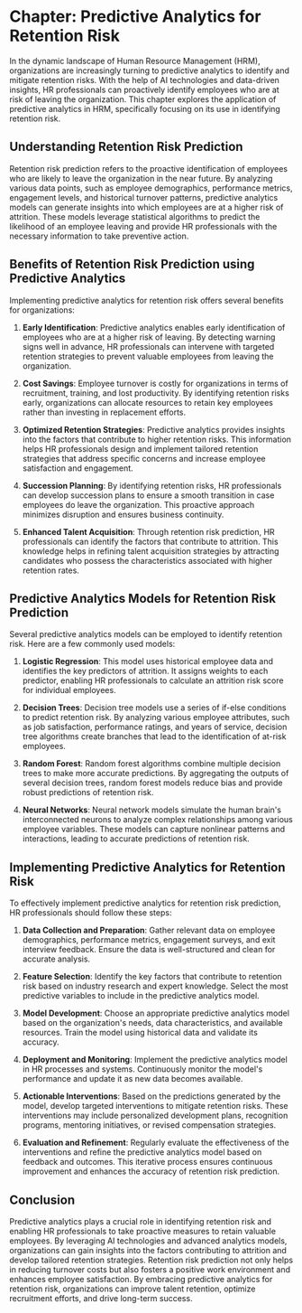 Chapter: Predictive Analytics for Retention Risk
================================================

In the dynamic landscape of Human Resource Management (HRM), organizations are increasingly turning to predictive analytics to identify and mitigate retention risks. With the help of AI technologies and data-driven insights, HR professionals can proactively identify employees who are at risk of leaving the organization. This chapter explores the application of predictive analytics in HRM, specifically focusing on its use in identifying retention risk.

Understanding Retention Risk Prediction
---------------------------------------

Retention risk prediction refers to the proactive identification of employees who are likely to leave the organization in the near future. By analyzing various data points, such as employee demographics, performance metrics, engagement levels, and historical turnover patterns, predictive analytics models can generate insights into which employees are at a higher risk of attrition. These models leverage statistical algorithms to predict the likelihood of an employee leaving and provide HR professionals with the necessary information to take preventive action.

Benefits of Retention Risk Prediction using Predictive Analytics
----------------------------------------------------------------

Implementing predictive analytics for retention risk offers several benefits for organizations:

1. **Early Identification**: Predictive analytics enables early identification of employees who are at a higher risk of leaving. By detecting warning signs well in advance, HR professionals can intervene with targeted retention strategies to prevent valuable employees from leaving the organization.

2. **Cost Savings**: Employee turnover is costly for organizations in terms of recruitment, training, and lost productivity. By identifying retention risks early, organizations can allocate resources to retain key employees rather than investing in replacement efforts.

3. **Optimized Retention Strategies**: Predictive analytics provides insights into the factors that contribute to higher retention risks. This information helps HR professionals design and implement tailored retention strategies that address specific concerns and increase employee satisfaction and engagement.

4. **Succession Planning**: By identifying retention risks, HR professionals can develop succession plans to ensure a smooth transition in case employees do leave the organization. This proactive approach minimizes disruption and ensures business continuity.

5. **Enhanced Talent Acquisition**: Through retention risk prediction, HR professionals can identify the factors that contribute to attrition. This knowledge helps in refining talent acquisition strategies by attracting candidates who possess the characteristics associated with higher retention rates.

Predictive Analytics Models for Retention Risk Prediction
---------------------------------------------------------

Several predictive analytics models can be employed to identify retention risk. Here are a few commonly used models:

1. **Logistic Regression**: This model uses historical employee data and identifies the key predictors of attrition. It assigns weights to each predictor, enabling HR professionals to calculate an attrition risk score for individual employees.

2. **Decision Trees**: Decision tree models use a series of if-else conditions to predict retention risk. By analyzing various employee attributes, such as job satisfaction, performance ratings, and years of service, decision tree algorithms create branches that lead to the identification of at-risk employees.

3. **Random Forest**: Random forest algorithms combine multiple decision trees to make more accurate predictions. By aggregating the outputs of several decision trees, random forest models reduce bias and provide robust predictions of retention risk.

4. **Neural Networks**: Neural network models simulate the human brain's interconnected neurons to analyze complex relationships among various employee variables. These models can capture nonlinear patterns and interactions, leading to accurate predictions of retention risk.

Implementing Predictive Analytics for Retention Risk
----------------------------------------------------

To effectively implement predictive analytics for retention risk prediction, HR professionals should follow these steps:

1. **Data Collection and Preparation**: Gather relevant data on employee demographics, performance metrics, engagement surveys, and exit interview feedback. Ensure the data is well-structured and clean for accurate analysis.

2. **Feature Selection**: Identify the key factors that contribute to retention risk based on industry research and expert knowledge. Select the most predictive variables to include in the predictive analytics model.

3. **Model Development**: Choose an appropriate predictive analytics model based on the organization's needs, data characteristics, and available resources. Train the model using historical data and validate its accuracy.

4. **Deployment and Monitoring**: Implement the predictive analytics model in HR processes and systems. Continuously monitor the model's performance and update it as new data becomes available.

5. **Actionable Interventions**: Based on the predictions generated by the model, develop targeted interventions to mitigate retention risks. These interventions may include personalized development plans, recognition programs, mentoring initiatives, or revised compensation strategies.

6. **Evaluation and Refinement**: Regularly evaluate the effectiveness of the interventions and refine the predictive analytics model based on feedback and outcomes. This iterative process ensures continuous improvement and enhances the accuracy of retention risk prediction.

Conclusion
----------

Predictive analytics plays a crucial role in identifying retention risk and enabling HR professionals to take proactive measures to retain valuable employees. By leveraging AI technologies and advanced analytics models, organizations can gain insights into the factors contributing to attrition and develop tailored retention strategies. Retention risk prediction not only helps in reducing turnover costs but also fosters a positive work environment and enhances employee satisfaction. By embracing predictive analytics for retention risk, organizations can improve talent retention, optimize recruitment efforts, and drive long-term success.
